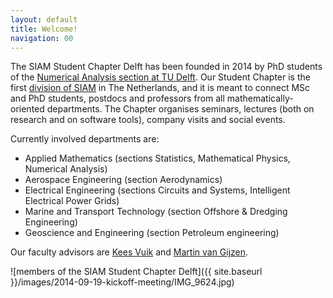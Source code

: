 ```yaml
---
layout: default
title: Welcome!
navigation: 00
---
```


The SIAM Student Chapter Delft has been founded in 2014 by PhD students of the
[Numerical Analysis section at TU Delft][NA-EWI-TUD].  Our Student Chapter is
the first [division of SIAM][SIAM Student Chapters] in The Netherlands, and it is
meant to connect MSc and PhD students, postdocs and professors from all
mathematically-oriented departments. The Chapter organises seminars, lectures
(both on research and on software tools), company visits and social
events.

Currently involved departments are:

* Applied Mathematics (sections Statistics, Mathematical Physics, Numerical
  Analysis)
* Aerospace Engineering (section Aerodynamics)
* Electrical Engineering (sections Circuits and Systems, Intelligent Electrical
  Power Grids)
* Marine and Transport Technology (section Offshore & Dredging Engineering)
* Geoscience and Engineering (section Petroleum engineering)

Our faculty advisors are [Kees Vuik] and [Martin van Gijzen].

![members of the SIAM Student Chapter Delft]({{ site.baseurl }}/images/2014-09-19-kickoff-meeting/IMG_9624.jpg)

[SIAM Student Chapters]: https://www.siam.org/students/chapters/
[Kees Vuik]: http://ta.twi.tudelft.nl/users/vuik/
[Martin van Gijzen]: https://diamhomes.ewi.tudelft.nl/~mvangijzen/
[NA-EWI-TUD]: https://www.tudelft.nl/en/eemcs/the-faculty/departments/applied-mathematics/numerical-analysis
